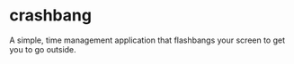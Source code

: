 # crashbang
A simple, time management application that flashbangs your screen to get you to go outside.
